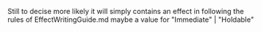 Still to decise
more likely it will simply contains an effect in following the rules of EffectWritingGuide.md
maybe a value for
"Immediate" | "Holdable"
